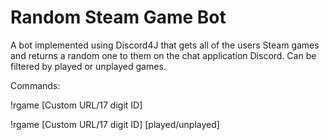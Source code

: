 # Random Steam Game Bot
A bot implemented using Discord4J that gets all of the users Steam games and returns a random one to them on the chat application Discord. Can be filtered by played or unplayed games.

Commands:

!rgame [Custom URL/17 digit ID]

!rgame [Custom URL/17 digit ID] [played/unplayed]
